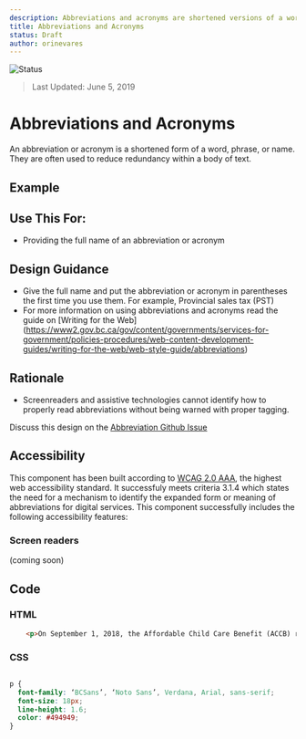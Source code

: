 ```yaml
---
description: Abbreviations and acronyms are shortened versions of a word or phrase.
title: Abbreviations and Acronyms
status: Draft
author: orinevares
---
```


![Status](https://img.shields.io/badge/Recommended-Draft-orange.svg)

> Last Updated: June 5, 2019

# Abbreviations and Acronyms
An abbreviation or acronym is a shortened form of a word, phrase, or name. They are often used to reduce redundancy within a body of text.

## Example
<component-preview path="components/abbreviations/sample.html" height="100px" width="800px"> </component-preview>

## Use This For:
* Providing the full name of an abbreviation or acronym

## Design Guidance
* Give the full name and put the abbreviation or acronym in parentheses the first time you use them. For example, Provincial sales tax (PST)
* For more information on using abbreviations and acronyms read the guide on [Writing for the Web] (https://www2.gov.bc.ca/gov/content/governments/services-for-government/policies-procedures/web-content-development-guides/writing-for-the-web/web-style-guide/abbreviations)

## Rationale
* Screenreaders and assistive technologies cannot identify how to properly read abbreviations without being warned with proper tagging.

Discuss this design on the [Abbreviation Github Issue](https://github.com/bcgov/design-system/issues/191)

## Accessibility
This component has been built according to [WCAG 2.0 AAA](https://www.w3.org/TR/WCAG20/), the highest web accessibility standard. It successfuly meets criteria 3.1.4 which states the need for a mechanism to identify the expanded form or meaning of abbreviations for digital services. This component successfully includes the following accessibility features:

### Screen readers
(coming soon)

## Code

### HTML

```html
    <p>On September 1, 2018, the Affordable Child Care Benefit (ACCB) replaced the Child Care Subsidy. Parents who need financial help with childcare should apply for the new <abbr title="Affordable Child Care Benefit">ACCB</abbr></p>
```

### CSS
```css

p {
  font-family: ‘BCSans’, ‘Noto Sans’, Verdana, Arial, sans-serif;
  font-size: 18px;
  line-height: 1.6;
  color: #494949;
}

```
